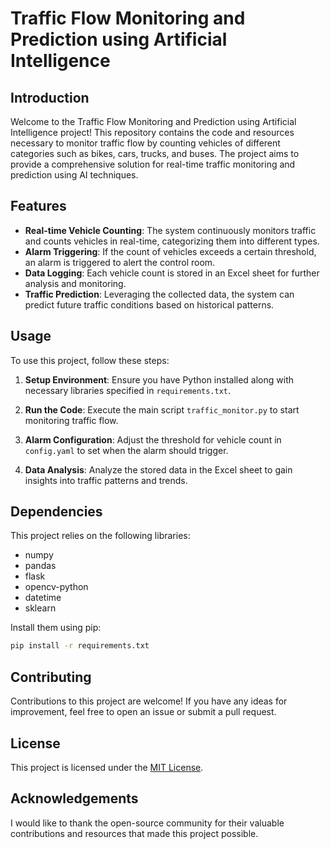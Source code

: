 # Traffic Flow Monitoring and Prediction using Artificial Intelligence

## Introduction

Welcome to the Traffic Flow Monitoring and Prediction using Artificial Intelligence project! This repository contains the code and resources necessary to monitor traffic flow by counting vehicles of different categories such as bikes, cars, trucks, and buses. The project aims to provide a comprehensive solution for real-time traffic monitoring and prediction using AI techniques.

## Features

- **Real-time Vehicle Counting**: The system continuously monitors traffic and counts vehicles in real-time, categorizing them into different types.
- **Alarm Triggering**: If the count of vehicles exceeds a certain threshold, an alarm is triggered to alert the control room.
- **Data Logging**: Each vehicle count is stored in an Excel sheet for further analysis and monitoring.
- **Traffic Prediction**: Leveraging the collected data, the system can predict future traffic conditions based on historical patterns.

## Usage

To use this project, follow these steps:

1. **Setup Environment**: Ensure you have Python installed along with necessary libraries specified in `requirements.txt`.
   
2. **Run the Code**: Execute the main script `traffic_monitor.py` to start monitoring traffic flow.
   
3. **Alarm Configuration**: Adjust the threshold for vehicle count in `config.yaml` to set when the alarm should trigger.
   
4. **Data Analysis**: Analyze the stored data in the Excel sheet to gain insights into traffic patterns and trends.

## Dependencies

This project relies on the following libraries:

- numpy
- pandas
- flask
- opencv-python
- datetime
- sklearn

Install them using pip:

```bash
pip install -r requirements.txt
```

## Contributing

Contributions to this project are welcome! If you have any ideas for improvement, feel free to open an issue or submit a pull request.

## License

This project is licensed under the [MIT License](LICENSE).

## Acknowledgements

I would like to thank the open-source community for their valuable contributions and resources that made this project possible.
